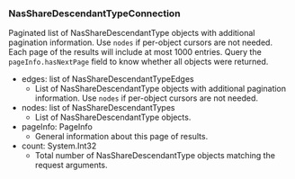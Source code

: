 ### NasShareDescendantTypeConnection
Paginated list of NasShareDescendantType objects with additional pagination information. Use `nodes` if per-object cursors are not needed. Each page of the results will include at most 1000 entries. Query the `pageInfo.hasNextPage` field to know whether all objects were returned.

- edges: list of NasShareDescendantTypeEdges
  - List of NasShareDescendantType objects with additional pagination information. Use `nodes` if per-object cursors are not needed.
- nodes: list of NasShareDescendantTypes
  - List of NasShareDescendantType objects.
- pageInfo: PageInfo
  - General information about this page of results.
- count: System.Int32
  - Total number of NasShareDescendantType objects matching the request arguments.
